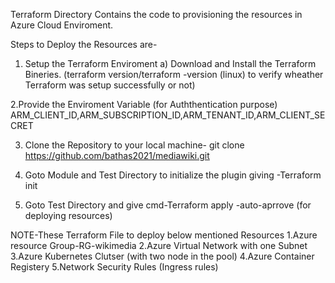 Terraform Directory Contains the code to provisioning the resources in Azure Cloud Enviroment.

Steps to Deploy the Resources are-

1. Setup the Terraform Enviroment
  a) Download and Install the Terraform Bineries.
  (terraform version/terraform -version (linux) to verify wheather Terraform was setup successfully or not)

2.Provide the Enviroment Variable (for Auththentication purpose) 
  ARM_CLIENT_ID,ARM_SUBSCRIPTION_ID,ARM_TENANT_ID,ARM_CLIENT_SECRET
  
3. Clone the Repository to your local machine-
  git clone https://github.com/bathas2021/mediawiki.git
  
5. Goto Module and Test Directory to initialize the plugin  giving -Terraform init
6. Goto Test Directory and give cmd-Terraform apply -auto-aprrove (for deploying resources)



NOTE-These Terraform File to deploy below mentioned Resources
1.Azure resource Group-RG-wikimedia
2.Azure Virtual Network with one Subnet
3.Azure Kubernetes Clutser (with two node in the pool)
4.Azure Container Registery
5.Network Security Rules (Ingress rules)
